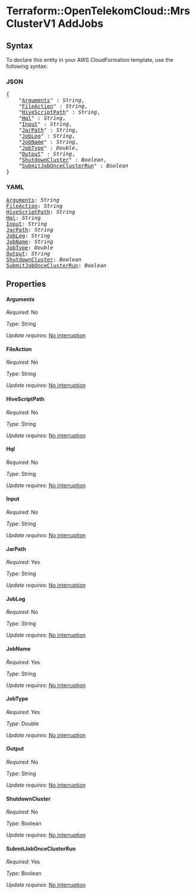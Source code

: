 # Terraform::OpenTelekomCloud::MrsClusterV1 AddJobs

## Syntax

To declare this entity in your AWS CloudFormation template, use the following syntax:

### JSON

<pre>
{
    "<a href="#arguments" title="Arguments">Arguments</a>" : <i>String</i>,
    "<a href="#fileaction" title="FileAction">FileAction</a>" : <i>String</i>,
    "<a href="#hivescriptpath" title="HiveScriptPath">HiveScriptPath</a>" : <i>String</i>,
    "<a href="#hql" title="Hql">Hql</a>" : <i>String</i>,
    "<a href="#input" title="Input">Input</a>" : <i>String</i>,
    "<a href="#jarpath" title="JarPath">JarPath</a>" : <i>String</i>,
    "<a href="#joblog" title="JobLog">JobLog</a>" : <i>String</i>,
    "<a href="#jobname" title="JobName">JobName</a>" : <i>String</i>,
    "<a href="#jobtype" title="JobType">JobType</a>" : <i>Double</i>,
    "<a href="#output" title="Output">Output</a>" : <i>String</i>,
    "<a href="#shutdowncluster" title="ShutdownCluster">ShutdownCluster</a>" : <i>Boolean</i>,
    "<a href="#submitjobonceclusterrun" title="SubmitJobOnceClusterRun">SubmitJobOnceClusterRun</a>" : <i>Boolean</i>
}
</pre>

### YAML

<pre>
<a href="#arguments" title="Arguments">Arguments</a>: <i>String</i>
<a href="#fileaction" title="FileAction">FileAction</a>: <i>String</i>
<a href="#hivescriptpath" title="HiveScriptPath">HiveScriptPath</a>: <i>String</i>
<a href="#hql" title="Hql">Hql</a>: <i>String</i>
<a href="#input" title="Input">Input</a>: <i>String</i>
<a href="#jarpath" title="JarPath">JarPath</a>: <i>String</i>
<a href="#joblog" title="JobLog">JobLog</a>: <i>String</i>
<a href="#jobname" title="JobName">JobName</a>: <i>String</i>
<a href="#jobtype" title="JobType">JobType</a>: <i>Double</i>
<a href="#output" title="Output">Output</a>: <i>String</i>
<a href="#shutdowncluster" title="ShutdownCluster">ShutdownCluster</a>: <i>Boolean</i>
<a href="#submitjobonceclusterrun" title="SubmitJobOnceClusterRun">SubmitJobOnceClusterRun</a>: <i>Boolean</i>
</pre>

## Properties

#### Arguments

_Required_: No

_Type_: String

_Update requires_: [No interruption](https://docs.aws.amazon.com/AWSCloudFormation/latest/UserGuide/using-cfn-updating-stacks-update-behaviors.html#update-no-interrupt)

#### FileAction

_Required_: No

_Type_: String

_Update requires_: [No interruption](https://docs.aws.amazon.com/AWSCloudFormation/latest/UserGuide/using-cfn-updating-stacks-update-behaviors.html#update-no-interrupt)

#### HiveScriptPath

_Required_: No

_Type_: String

_Update requires_: [No interruption](https://docs.aws.amazon.com/AWSCloudFormation/latest/UserGuide/using-cfn-updating-stacks-update-behaviors.html#update-no-interrupt)

#### Hql

_Required_: No

_Type_: String

_Update requires_: [No interruption](https://docs.aws.amazon.com/AWSCloudFormation/latest/UserGuide/using-cfn-updating-stacks-update-behaviors.html#update-no-interrupt)

#### Input

_Required_: No

_Type_: String

_Update requires_: [No interruption](https://docs.aws.amazon.com/AWSCloudFormation/latest/UserGuide/using-cfn-updating-stacks-update-behaviors.html#update-no-interrupt)

#### JarPath

_Required_: Yes

_Type_: String

_Update requires_: [No interruption](https://docs.aws.amazon.com/AWSCloudFormation/latest/UserGuide/using-cfn-updating-stacks-update-behaviors.html#update-no-interrupt)

#### JobLog

_Required_: No

_Type_: String

_Update requires_: [No interruption](https://docs.aws.amazon.com/AWSCloudFormation/latest/UserGuide/using-cfn-updating-stacks-update-behaviors.html#update-no-interrupt)

#### JobName

_Required_: Yes

_Type_: String

_Update requires_: [No interruption](https://docs.aws.amazon.com/AWSCloudFormation/latest/UserGuide/using-cfn-updating-stacks-update-behaviors.html#update-no-interrupt)

#### JobType

_Required_: Yes

_Type_: Double

_Update requires_: [No interruption](https://docs.aws.amazon.com/AWSCloudFormation/latest/UserGuide/using-cfn-updating-stacks-update-behaviors.html#update-no-interrupt)

#### Output

_Required_: No

_Type_: String

_Update requires_: [No interruption](https://docs.aws.amazon.com/AWSCloudFormation/latest/UserGuide/using-cfn-updating-stacks-update-behaviors.html#update-no-interrupt)

#### ShutdownCluster

_Required_: No

_Type_: Boolean

_Update requires_: [No interruption](https://docs.aws.amazon.com/AWSCloudFormation/latest/UserGuide/using-cfn-updating-stacks-update-behaviors.html#update-no-interrupt)

#### SubmitJobOnceClusterRun

_Required_: Yes

_Type_: Boolean

_Update requires_: [No interruption](https://docs.aws.amazon.com/AWSCloudFormation/latest/UserGuide/using-cfn-updating-stacks-update-behaviors.html#update-no-interrupt)

